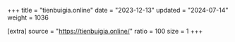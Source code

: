 +++
title = "tienbuigia.online"
date = "2023-12-13"
updated = "2024-07-14"
weight = 1036

[extra]
source = "https://tienbuigia.online/"
ratio = 100
size = 1
+++
